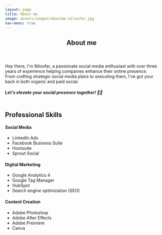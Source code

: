 ```yaml
---
layout: page
title: About me
image: assets/images/aboutme-niloofar.jpg
nav-menu: true
---
```

<div id="main" class="alt">
<section id="one">
	<div class="inner">
		<header class="major">
			<h1>About me</h1>
		</header>
        <div class="row">
	        <div class="9u 12u$(small)">
		        <p>Hey there, I'm Niloofar, a passionate social media enthusiast with over three years of experience helping companies enhance their online presence. From crafting strategic social media plans to executing them, I've got your back in both organic and paid social.</p>
                <h5>Let's elevate your social presence together! 🚀✨</h5>
	        </div>
	        <div class="3u$ 12u$(small)">
		        <span class="image fit"><img src="{% link assets/images/niloofar2.jpg %}" alt="" /></span>
    	    </div>
        </div>
        <h2 id="elements">Professional Skills</h2>
        <div class="row">
            <div class="4u 12u$(small)">
                <h4>Social Media</h4>
            	<ul>
			        <li>LinkedIn Ads</li>
			        <li>Facebook Business Suite</li>
			        <li>Hootsuite</li>
                    <li>Sprout Social</li>
		        </ul>
            </div>
            <div class="4u 12u$(small)">
                <h4>Digital Marketing</h4>
            	<ul>
			        <li>Google Analytics 4</li>
			        <li> Google Tag Manager</li>
			        <li>HubSpot</li>
                    <li>Search engine optimization (SEO)</li>
		        </ul>
            </div>
            <div class="4u 12u$(small)">
                <h4>Content Creation</h4>
            	<ul>
			        <li>Adobe Photoshop</li>
			        <li>Adobe After Effects</li>
			        <li>Adobe Premiere</li>
                    <li>Canva</li>
		        </ul>
            </div>
        </div>
    </div>
</section>

</div>